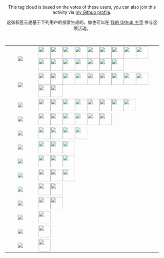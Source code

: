 <p align="center">This tag cloud is based on the votes of these users, you can also join this activity via <a href="https://github.com/memset0">my Github profile</a>.<p>
<p align="center">这张标签云是基于下列用户的投票生成的，你也可以在 <a href="https://github.com/memset0">我的 Github 主页</a> 参与这项活动。</p><br>
<p align="center"><table align="center"><tr><td align="center" valign="middle" width="20%" >
<!-- table line=0 raw=0 start -->
<a href="https://github.com/memset0/memset0/issues/new?title=%3E%20vote%20OIer&body=%0AYou%20don't%20need%20to%20anything%20else%2C%20just%20click%20%60Submit%20new%20issue%60.%0A%0A%23%23%23%23%20Notice%0A%0A*%20Don't%20send%20a%20new%20task%20while%20any%20Github%20Action%20is%20running%0A*%20You%20can%20view%20statistics%20%5Bhere%5D(https%3A%2F%2Fgithub.com%2Fmemset0%2Fmemset0%2Fblob%2Fmaster%2Fpages%2Ftags.md).%0A*%20You%20can%20vote%20as%20many%20times%20as%20you%20want%2C%20but%20for%20the%20same%20tag%2C%20only%20one%20vote%20would%20be%20calculated%20per%2012%20hours.%0A*%20You%20can%20vote%20for%20multiple%20tags%20at%20the%20same%20time%2C%20by%20changing%20title%20of%20issue%20to%20%60%3E%20vote%20%3Ctag1%3E%20%3Ctag2%3E%20%3Ctag3%3E%20...%60%0A"><img src="https://shields.io/badge/OIer-x20-brightgreen?style=flat"></a>
<!-- table line=0 raw=0 end -->
</td><td width="80%" valign="middle" >
<!-- table line=0 raw=1 start -->
<a href="https://github.com/memset0"><img src="https://avatars.githubusercontent.com/memset0" height="40"></a><a href="https://github.com/tarjin-fans"><img src="https://avatars.githubusercontent.com/tarjin-fans" height="40"></a><a href="https://github.com/haraki-argon"><img src="https://avatars.githubusercontent.com/haraki-argon" height="40"></a><a href="https://github.com/Menci"><img src="https://avatars.githubusercontent.com/Menci" height="40"></a><a href="https://github.com/EtaoinWu"><img src="https://avatars.githubusercontent.com/EtaoinWu" height="40"></a><a href="https://github.com/yezhiyi9670"><img src="https://avatars.githubusercontent.com/yezhiyi9670" height="40"></a><a href="https://github.com/Ruakker"><img src="https://avatars.githubusercontent.com/Ruakker" height="40"></a><a href="https://github.com/AThousandMoon"><img src="https://avatars.githubusercontent.com/AThousandMoon" height="40"></a><a href="https://github.com/Dearbabies"><img src="https://avatars.githubusercontent.com/Dearbabies" height="40"></a><a href="https://github.com/psz2007"><img src="https://avatars.githubusercontent.com/psz2007" height="40"></a><a href="https://github.com/WANG-Yiding"><img src="https://avatars.githubusercontent.com/WANG-Yiding" height="40"></a><a href="https://github.com/Wowing"><img src="https://avatars.githubusercontent.com/Wowing" height="40"></a><a href="https://github.com/Nikrot"><img src="https://avatars.githubusercontent.com/Nikrot" height="40"></a><a href="https://github.com/DPair2005"><img src="https://avatars.githubusercontent.com/DPair2005" height="40"></a><a href="https://github.com/xuorange283"><img src="https://avatars.githubusercontent.com/xuorange283" height="40"></a><a href="https://github.com/Doubeecat"><img src="https://avatars.githubusercontent.com/Doubeecat" height="40"></a>
<!-- table line=0 raw=1 end -->
</td></tr><tr><td align="center" valign="middle" width="20%" >
<!-- table line=1 raw=0 start -->
<a href="https://github.com/memset0/memset0/issues/new?title=%3E%20vote%20%E5%A5%B3%E5%AD%A9%E7%BA%B8&body=%0AYou%20don't%20need%20to%20anything%20else%2C%20just%20click%20%60Submit%20new%20issue%60.%0A%0A%23%23%23%23%20Notice%0A%0A*%20Don't%20send%20a%20new%20task%20while%20any%20Github%20Action%20is%20running%0A*%20You%20can%20view%20statistics%20%5Bhere%5D(https%3A%2F%2Fgithub.com%2Fmemset0%2Fmemset0%2Fblob%2Fmaster%2Fpages%2Ftags.md).%0A*%20You%20can%20vote%20as%20many%20times%20as%20you%20want%2C%20but%20for%20the%20same%20tag%2C%20only%20one%20vote%20would%20be%20calculated%20per%2012%20hours.%0A*%20You%20can%20vote%20for%20multiple%20tags%20at%20the%20same%20time%2C%20by%20changing%20title%20of%20issue%20to%20%60%3E%20vote%20%3Ctag1%3E%20%3Ctag2%3E%20%3Ctag3%3E%20...%60%0A"><img src="https://shields.io/badge/女孩纸-x11-E16B8C?style=flat"></a>
<!-- table line=1 raw=0 end -->
</td><td width="80%" valign="middle" >
<!-- table line=1 raw=1 start -->
<a href="https://github.com/memset0"><img src="https://avatars.githubusercontent.com/memset0" height="40"></a><a href="https://github.com/bossbaby2005"><img src="https://avatars.githubusercontent.com/bossbaby2005" height="40"></a><a href="https://github.com/luoguZLY"><img src="https://avatars.githubusercontent.com/luoguZLY" height="40"></a><a href="https://github.com/Codevka"><img src="https://avatars.githubusercontent.com/Codevka" height="40"></a><a href="https://github.com/FLDPMpang"><img src="https://avatars.githubusercontent.com/FLDPMpang" height="40"></a><a href="https://github.com/EtaoinWu"><img src="https://avatars.githubusercontent.com/EtaoinWu" height="40"></a><a href="https://github.com/lbr77"><img src="https://avatars.githubusercontent.com/lbr77" height="40"></a><a href="https://github.com/Frame233"><img src="https://avatars.githubusercontent.com/Frame233" height="40"></a><a href="https://github.com/Alkaid-Star"><img src="https://avatars.githubusercontent.com/Alkaid-Star" height="40"></a><a href="https://github.com/Yiyuan-Luo"><img src="https://avatars.githubusercontent.com/Yiyuan-Luo" height="40"></a><a href="https://github.com/oimasterfake"><img src="https://avatars.githubusercontent.com/oimasterfake" height="40"></a>
<!-- table line=1 raw=1 end -->
</td></tr><tr><td align="center" valign="middle" width="20%" >
<!-- table line=2 raw=0 start -->
<a href="https://github.com/memset0/memset0/issues/new?title=%3E%20vote%20%E5%8F%AF%E7%88%B1&body=%0AYou%20don't%20need%20to%20anything%20else%2C%20just%20click%20%60Submit%20new%20issue%60.%0A%0A%23%23%23%23%20Notice%0A%0A*%20Don't%20send%20a%20new%20task%20while%20any%20Github%20Action%20is%20running%0A*%20You%20can%20view%20statistics%20%5Bhere%5D(https%3A%2F%2Fgithub.com%2Fmemset0%2Fmemset0%2Fblob%2Fmaster%2Fpages%2Ftags.md).%0A*%20You%20can%20vote%20as%20many%20times%20as%20you%20want%2C%20but%20for%20the%20same%20tag%2C%20only%20one%20vote%20would%20be%20calculated%20per%2012%20hours.%0A*%20You%20can%20vote%20for%20multiple%20tags%20at%20the%20same%20time%2C%20by%20changing%20title%20of%20issue%20to%20%60%3E%20vote%20%3Ctag1%3E%20%3Ctag2%3E%20%3Ctag3%3E%20...%60%0A"><img src="https://shields.io/badge/可爱-x13-blueviolet?style=flat"></a>
<!-- table line=2 raw=0 end -->
</td><td width="80%" valign="middle" >
<!-- table line=2 raw=1 start -->
<a href="https://github.com/memset0"><img src="https://avatars.githubusercontent.com/memset0" height="40"></a><a href="https://github.com/tarjin-fans"><img src="https://avatars.githubusercontent.com/tarjin-fans" height="40"></a><a href="https://github.com/EtaoinWu"><img src="https://avatars.githubusercontent.com/EtaoinWu" height="40"></a><a href="https://github.com/laoyebutaileng"><img src="https://avatars.githubusercontent.com/laoyebutaileng" height="40"></a><a href="https://github.com/Pitiless0514"><img src="https://avatars.githubusercontent.com/Pitiless0514" height="40"></a><a href="https://github.com/99-woods"><img src="https://avatars.githubusercontent.com/99-woods" height="40"></a><a href="https://github.com/JRzyh"><img src="https://avatars.githubusercontent.com/JRzyh" height="40"></a><a href="https://github.com/TanjiroTanjiro"><img src="https://avatars.githubusercontent.com/TanjiroTanjiro" height="40"></a>
<!-- table line=2 raw=1 end -->
</td></tr><tr><td align="center" valign="middle" width="20%" >
<!-- table line=3 raw=0 start -->
<a href="https://github.com/memset0/memset0/issues/new?title=%3E%20vote%20%E8%90%8C%E8%90%8C%E5%93%92&body=%0AYou%20don't%20need%20to%20anything%20else%2C%20just%20click%20%60Submit%20new%20issue%60.%0A%0A%23%23%23%23%20Notice%0A%0A*%20Don't%20send%20a%20new%20task%20while%20any%20Github%20Action%20is%20running%0A*%20You%20can%20view%20statistics%20%5Bhere%5D(https%3A%2F%2Fgithub.com%2Fmemset0%2Fmemset0%2Fblob%2Fmaster%2Fpages%2Ftags.md).%0A*%20You%20can%20vote%20as%20many%20times%20as%20you%20want%2C%20but%20for%20the%20same%20tag%2C%20only%20one%20vote%20would%20be%20calculated%20per%2012%20hours.%0A*%20You%20can%20vote%20for%20multiple%20tags%20at%20the%20same%20time%2C%20by%20changing%20title%20of%20issue%20to%20%60%3E%20vote%20%3Ctag1%3E%20%3Ctag2%3E%20%3Ctag3%3E%20...%60%0A"><img src="https://shields.io/badge/萌萌哒-x9-FF69B4?style=flat"></a>
<!-- table line=3 raw=0 end -->
</td><td width="80%" valign="middle" >
<!-- table line=3 raw=1 start -->
<a href="https://github.com/memset0"><img src="https://avatars.githubusercontent.com/memset0" height="40"></a><a href="https://github.com/GitPinkRabbit"><img src="https://avatars.githubusercontent.com/GitPinkRabbit" height="40"></a><a href="https://github.com/tarjin-fans"><img src="https://avatars.githubusercontent.com/tarjin-fans" height="40"></a><a href="https://github.com/luoguZLY"><img src="https://avatars.githubusercontent.com/luoguZLY" height="40"></a><a href="https://github.com/zhouyuheng2003"><img src="https://avatars.githubusercontent.com/zhouyuheng2003" height="40"></a><a href="https://github.com/zhangjunyan2580"><img src="https://avatars.githubusercontent.com/zhangjunyan2580" height="40"></a>
<!-- table line=3 raw=1 end -->
</td></tr><tr><td align="center" valign="middle" width="20%" >
<!-- table line=4 raw=0 start -->
<a href="https://github.com/memset0/memset0/issues/new?title=%3E%20vote%20%E6%B8%A9%E6%9F%94&body=%0AYou%20don't%20need%20to%20anything%20else%2C%20just%20click%20%60Submit%20new%20issue%60.%0A%0A%23%23%23%23%20Notice%0A%0A*%20Don't%20send%20a%20new%20task%20while%20any%20Github%20Action%20is%20running%0A*%20You%20can%20view%20statistics%20%5Bhere%5D(https%3A%2F%2Fgithub.com%2Fmemset0%2Fmemset0%2Fblob%2Fmaster%2Fpages%2Ftags.md).%0A*%20You%20can%20vote%20as%20many%20times%20as%20you%20want%2C%20but%20for%20the%20same%20tag%2C%20only%20one%20vote%20would%20be%20calculated%20per%2012%20hours.%0A*%20You%20can%20vote%20for%20multiple%20tags%20at%20the%20same%20time%2C%20by%20changing%20title%20of%20issue%20to%20%60%3E%20vote%20%3Ctag1%3E%20%3Ctag2%3E%20%3Ctag3%3E%20...%60%0A"><img src="https://shields.io/badge/温柔-x8-EB7A77?style=flat"></a>
<!-- table line=4 raw=0 end -->
</td><td width="80%" valign="middle" >
<!-- table line=4 raw=1 start -->
<a href="https://github.com/memset0"><img src="https://avatars.githubusercontent.com/memset0" height="40"></a><a href="https://github.com/tarjin-fans"><img src="https://avatars.githubusercontent.com/tarjin-fans" height="40"></a><a href="https://github.com/Nickel-Angel"><img src="https://avatars.githubusercontent.com/Nickel-Angel" height="40"></a><a href="https://github.com/JurCai"><img src="https://avatars.githubusercontent.com/JurCai" height="40"></a>
<!-- table line=4 raw=1 end -->
</td></tr><tr><td align="center" valign="middle" width="20%" >
<!-- table line=5 raw=0 start -->
<a href="https://github.com/memset0/memset0/issues/new?title=%3E%20vote%20%E7%AC%A8%E8%9B%8B&body=%0AYou%20don't%20need%20to%20anything%20else%2C%20just%20click%20%60Submit%20new%20issue%60.%0A%0A%23%23%23%23%20Notice%0A%0A*%20Don't%20send%20a%20new%20task%20while%20any%20Github%20Action%20is%20running%0A*%20You%20can%20view%20statistics%20%5Bhere%5D(https%3A%2F%2Fgithub.com%2Fmemset0%2Fmemset0%2Fblob%2Fmaster%2Fpages%2Ftags.md).%0A*%20You%20can%20vote%20as%20many%20times%20as%20you%20want%2C%20but%20for%20the%20same%20tag%2C%20only%20one%20vote%20would%20be%20calculated%20per%2012%20hours.%0A*%20You%20can%20vote%20for%20multiple%20tags%20at%20the%20same%20time%2C%20by%20changing%20title%20of%20issue%20to%20%60%3E%20vote%20%3Ctag1%3E%20%3Ctag2%3E%20%3Ctag3%3E%20...%60%0A"><img src="https://shields.io/badge/笨蛋-x4-2EA9DF?style=flat"></a>
<!-- table line=5 raw=0 end -->
</td><td width="80%" valign="middle" >
<!-- table line=5 raw=1 start -->
<a href="https://github.com/memset0"><img src="https://avatars.githubusercontent.com/memset0" height="40"></a><a href="https://github.com/theCoder-WM"><img src="https://avatars.githubusercontent.com/theCoder-WM" height="40"></a><a href="https://github.com/xwh-Marvelous"><img src="https://avatars.githubusercontent.com/xwh-Marvelous" height="40"></a>
<!-- table line=5 raw=1 end -->
</td></tr><tr><td align="center" valign="middle" width="20%" >
<!-- table line=6 raw=0 start -->
<a href="https://github.com/memset0/memset0/issues/new?title=%3E%20vote%20C%2B%2B&body=%0AYou%20don't%20need%20to%20anything%20else%2C%20just%20click%20%60Submit%20new%20issue%60.%0A%0A%23%23%23%23%20Notice%0A%0A*%20Don't%20send%20a%20new%20task%20while%20any%20Github%20Action%20is%20running%0A*%20You%20can%20view%20statistics%20%5Bhere%5D(https%3A%2F%2Fgithub.com%2Fmemset0%2Fmemset0%2Fblob%2Fmaster%2Fpages%2Ftags.md).%0A*%20You%20can%20vote%20as%20many%20times%20as%20you%20want%2C%20but%20for%20the%20same%20tag%2C%20only%20one%20vote%20would%20be%20calculated%20per%2012%20hours.%0A*%20You%20can%20vote%20for%20multiple%20tags%20at%20the%20same%20time%2C%20by%20changing%20title%20of%20issue%20to%20%60%3E%20vote%20%3Ctag1%3E%20%3Ctag2%3E%20%3Ctag3%3E%20...%60%0A"><img src="https://shields.io/badge/C++-x6-7B90D2?style=flat"></a>
<!-- table line=6 raw=0 end -->
</td><td width="80%" valign="middle" >
<!-- table line=6 raw=1 start -->
<a href="https://github.com/memset0"><img src="https://avatars.githubusercontent.com/memset0" height="40"></a><a href="https://github.com/tarjin-fans"><img src="https://avatars.githubusercontent.com/tarjin-fans" height="40"></a><a href="https://github.com/WenZKbb"><img src="https://avatars.githubusercontent.com/WenZKbb" height="40"></a>
<!-- table line=6 raw=1 end -->
</td></tr><tr><td align="center" valign="middle" width="20%" >
<!-- table line=7 raw=0 start -->
<a href="https://github.com/memset0/memset0/issues/new?title=%3E%20vote%20JavaScript&body=%0AYou%20don't%20need%20to%20anything%20else%2C%20just%20click%20%60Submit%20new%20issue%60.%0A%0A%23%23%23%23%20Notice%0A%0A*%20Don't%20send%20a%20new%20task%20while%20any%20Github%20Action%20is%20running%0A*%20You%20can%20view%20statistics%20%5Bhere%5D(https%3A%2F%2Fgithub.com%2Fmemset0%2Fmemset0%2Fblob%2Fmaster%2Fpages%2Ftags.md).%0A*%20You%20can%20vote%20as%20many%20times%20as%20you%20want%2C%20but%20for%20the%20same%20tag%2C%20only%20one%20vote%20would%20be%20calculated%20per%2012%20hours.%0A*%20You%20can%20vote%20for%20multiple%20tags%20at%20the%20same%20time%2C%20by%20changing%20title%20of%20issue%20to%20%60%3E%20vote%20%3Ctag1%3E%20%3Ctag2%3E%20%3Ctag3%3E%20...%60%0A"><img src="https://shields.io/badge/JavaScript-x4-CC2211?style=flat"></a>
<!-- table line=7 raw=0 end -->
</td><td width="80%" valign="middle" >
<!-- table line=7 raw=1 start -->
<a href="https://github.com/memset0"><img src="https://avatars.githubusercontent.com/memset0" height="40"></a><a href="https://github.com/tarjin-fans"><img src="https://avatars.githubusercontent.com/tarjin-fans" height="40"></a><a href="https://github.com/TanjiroTanjiro"><img src="https://avatars.githubusercontent.com/TanjiroTanjiro" height="40"></a>
<!-- table line=7 raw=1 end -->
</td></tr><tr><td align="center" valign="middle" width="20%" >
<!-- table line=8 raw=0 start -->
<a href="https://github.com/memset0/memset0/issues/new?title=%3E%20vote%20Python&body=%0AYou%20don't%20need%20to%20anything%20else%2C%20just%20click%20%60Submit%20new%20issue%60.%0A%0A%23%23%23%23%20Notice%0A%0A*%20Don't%20send%20a%20new%20task%20while%20any%20Github%20Action%20is%20running%0A*%20You%20can%20view%20statistics%20%5Bhere%5D(https%3A%2F%2Fgithub.com%2Fmemset0%2Fmemset0%2Fblob%2Fmaster%2Fpages%2Ftags.md).%0A*%20You%20can%20vote%20as%20many%20times%20as%20you%20want%2C%20but%20for%20the%20same%20tag%2C%20only%20one%20vote%20would%20be%20calculated%20per%2012%20hours.%0A*%20You%20can%20vote%20for%20multiple%20tags%20at%20the%20same%20time%2C%20by%20changing%20title%20of%20issue%20to%20%60%3E%20vote%20%3Ctag1%3E%20%3Ctag2%3E%20%3Ctag3%3E%20...%60%0A"><img src="https://shields.io/badge/Python-x4-yellow?style=flat"></a>
<!-- table line=8 raw=0 end -->
</td><td width="80%" valign="middle" >
<!-- table line=8 raw=1 start -->
<a href="https://github.com/memset0"><img src="https://avatars.githubusercontent.com/memset0" height="40"></a><a href="https://github.com/tarjin-fans"><img src="https://avatars.githubusercontent.com/tarjin-fans" height="40"></a>
<!-- table line=8 raw=1 end -->
</td></tr><tr><td align="center" valign="middle" width="20%" >
<!-- table line=9 raw=0 start -->
<a href="https://github.com/memset0/memset0/issues/new?title=%3E%20vote%20Github&body=%0AYou%20don't%20need%20to%20anything%20else%2C%20just%20click%20%60Submit%20new%20issue%60.%0A%0A%23%23%23%23%20Notice%0A%0A*%20Don't%20send%20a%20new%20task%20while%20any%20Github%20Action%20is%20running%0A*%20You%20can%20view%20statistics%20%5Bhere%5D(https%3A%2F%2Fgithub.com%2Fmemset0%2Fmemset0%2Fblob%2Fmaster%2Fpages%2Ftags.md).%0A*%20You%20can%20vote%20as%20many%20times%20as%20you%20want%2C%20but%20for%20the%20same%20tag%2C%20only%20one%20vote%20would%20be%20calculated%20per%2012%20hours.%0A*%20You%20can%20vote%20for%20multiple%20tags%20at%20the%20same%20time%2C%20by%20changing%20title%20of%20issue%20to%20%60%3E%20vote%20%3Ctag1%3E%20%3Ctag2%3E%20%3Ctag3%3E%20...%60%0A"><img src="https://shields.io/badge/Github-x3-24292F?style=flat"></a>
<!-- table line=9 raw=0 end -->
</td><td width="80%" valign="middle" >
<!-- table line=9 raw=1 start -->
<a href="https://github.com/memset0"><img src="https://avatars.githubusercontent.com/memset0" height="40"></a><a href="https://github.com/tarjin-fans"><img src="https://avatars.githubusercontent.com/tarjin-fans" height="40"></a>
<!-- table line=9 raw=1 end -->
</td></tr><tr><td align="center" valign="middle" width="20%" >
<!-- table line=10 raw=0 start -->
<a href="https://github.com/memset0/memset0/issues/new?title=%3E%20vote%20TypeScript&body=%0AYou%20don't%20need%20to%20anything%20else%2C%20just%20click%20%60Submit%20new%20issue%60.%0A%0A%23%23%23%23%20Notice%0A%0A*%20Don't%20send%20a%20new%20task%20while%20any%20Github%20Action%20is%20running%0A*%20You%20can%20view%20statistics%20%5Bhere%5D(https%3A%2F%2Fgithub.com%2Fmemset0%2Fmemset0%2Fblob%2Fmaster%2Fpages%2Ftags.md).%0A*%20You%20can%20vote%20as%20many%20times%20as%20you%20want%2C%20but%20for%20the%20same%20tag%2C%20only%20one%20vote%20would%20be%20calculated%20per%2012%20hours.%0A*%20You%20can%20vote%20for%20multiple%20tags%20at%20the%20same%20time%2C%20by%20changing%20title%20of%20issue%20to%20%60%3E%20vote%20%3Ctag1%3E%20%3Ctag2%3E%20%3Ctag3%3E%20...%60%0A"><img src="https://shields.io/badge/TypeScript-x2-blue?style=flat"></a>
<!-- table line=10 raw=0 end -->
</td><td width="80%" valign="middle" >
<!-- table line=10 raw=1 start -->
<a href="https://github.com/memset0"><img src="https://avatars.githubusercontent.com/memset0" height="40"></a>
<!-- table line=10 raw=1 end -->
</td></tr><tr><td align="center" valign="middle" width="20%" >
<!-- table line=11 raw=0 start -->
<a href="https://github.com/memset0/memset0/issues/new?title=%3E%20vote%20Vue&body=%0AYou%20don't%20need%20to%20anything%20else%2C%20just%20click%20%60Submit%20new%20issue%60.%0A%0A%23%23%23%23%20Notice%0A%0A*%20Don't%20send%20a%20new%20task%20while%20any%20Github%20Action%20is%20running%0A*%20You%20can%20view%20statistics%20%5Bhere%5D(https%3A%2F%2Fgithub.com%2Fmemset0%2Fmemset0%2Fblob%2Fmaster%2Fpages%2Ftags.md).%0A*%20You%20can%20vote%20as%20many%20times%20as%20you%20want%2C%20but%20for%20the%20same%20tag%2C%20only%20one%20vote%20would%20be%20calculated%20per%2012%20hours.%0A*%20You%20can%20vote%20for%20multiple%20tags%20at%20the%20same%20time%2C%20by%20changing%20title%20of%20issue%20to%20%60%3E%20vote%20%3Ctag1%3E%20%3Ctag2%3E%20%3Ctag3%3E%20...%60%0A"><img src="https://shields.io/badge/Vue-x1-42B983?style=flat"></a>
<!-- table line=11 raw=0 end -->
</td><td width="80%" valign="middle" >
<!-- table line=11 raw=1 start -->
<a href="https://github.com/memset0"><img src="https://avatars.githubusercontent.com/memset0" height="40"></a>
<!-- table line=11 raw=1 end -->
</td></tr><tr><td align="center" valign="middle" width="20%" >
<!-- table line=12 raw=0 start -->
<a href="https://github.com/memset0/memset0/issues/new?title=%3E%20vote%20Docker&body=%0AYou%20don't%20need%20to%20anything%20else%2C%20just%20click%20%60Submit%20new%20issue%60.%0A%0A%23%23%23%23%20Notice%0A%0A*%20Don't%20send%20a%20new%20task%20while%20any%20Github%20Action%20is%20running%0A*%20You%20can%20view%20statistics%20%5Bhere%5D(https%3A%2F%2Fgithub.com%2Fmemset0%2Fmemset0%2Fblob%2Fmaster%2Fpages%2Ftags.md).%0A*%20You%20can%20vote%20as%20many%20times%20as%20you%20want%2C%20but%20for%20the%20same%20tag%2C%20only%20one%20vote%20would%20be%20calculated%20per%2012%20hours.%0A*%20You%20can%20vote%20for%20multiple%20tags%20at%20the%20same%20time%2C%20by%20changing%20title%20of%20issue%20to%20%60%3E%20vote%20%3Ctag1%3E%20%3Ctag2%3E%20%3Ctag3%3E%20...%60%0A"><img src="https://shields.io/badge/Docker-x1-2496ED?style=flat"></a>
<!-- table line=12 raw=0 end -->
</td><td width="80%" valign="middle" >
<!-- table line=12 raw=1 start -->
<a href="https://github.com/memset0"><img src="https://avatars.githubusercontent.com/memset0" height="40"></a>
<!-- table line=12 raw=1 end -->
</td></tr></table></p>